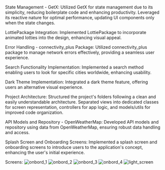State Management - GetX:
Utilized GetX for state management due to its simplicity, reducing boilerplate code and enhancing productivity.
Leveraged its reactive nature for optimal performance, updating UI components only when the state changes.

LottiePackage Integration:
Implemented LottiePackage to incorporate animated lotties into the design, enhancing visual appeal.

Error Handling - connectivity_plus Package:
Utilized connectivity_plus package to manage network errors effectively, providing a seamless user experience.

Search Functionality Implementation:
Implemented a search method enabling users to look for specific cities worldwide, enhancing usability.

Dark Theme Implementation:
Integrated a dark theme feature, offering users an alternative visual experience.

Project Architecture:
Structured the project's folders following a clean and easily understandable architecture.
Separated views into dedicated classes for screen representation, controllers for app logic, and models/utils for improved code organization.

API Models and Repository - OpenWeatherMap:
Developed API models and repository using data from OpenWeatherMap, ensuring robust data handling and access.

Splash Screen and Onboarding Screens:
Implemented a splash screen and onboarding screens to introduce users to the application's concept, enhancing the user's initial experience.

Screens:
![onbord_1](https://github.com/sawsen99/weatherapp/assets/103581439/a9c1940d-c6da-4b9c-8dfa-b5b2a423d164)
![onbord_2](https://github.com/sawsen99/weatherapp/assets/103581439/41c98911-573a-456f-a080-819f8482343d)
![onbord_3](https://github.com/sawsen99/weatherapp/assets/103581439/e99b346b-608a-4584-8e33-596ad3cad828)
![onbord_4](https://github.com/sawsen99/weatherapp/assets/103581439/bd3b7cf2-edea-44a1-9406-d6eea5cac100)
![light_screen](https://github.com/sawsen99/weatherapp/assets/103581439/1da7a6cd-b69e-41f3-b680-be884c16550b)
